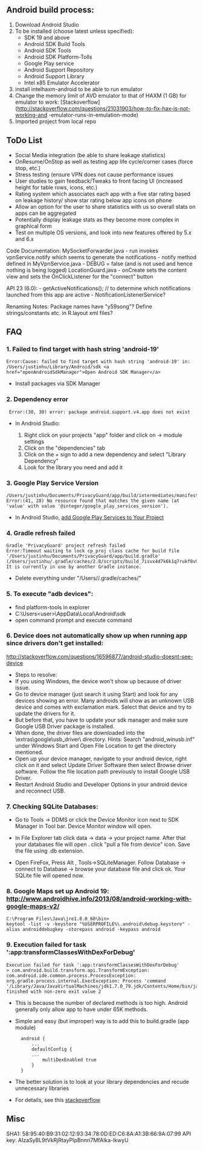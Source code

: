 
## Android build process:

1. Download Android Studio
2. To be installed (choose latest unless specified):
	- SDK 19 and above
	- Android SDK Build Tools
	- Android SDK Tools
	- Android SDK Platform-Tolls
	- Google Play service
	- Android Support Repository
	- Android Support Library
	- Intel x85 Emulator Accelerator
3. install intelhaxm-android to be able to run emulator
4. Change the memory limit of AVD emulator to that of HAXM (1 GB) for emulator to work:	[Stackoverflow](http://stackoverflow.com/questions/21031903/how-to-fix-hax-is-not-working-and	-emulator-runs-in-emulation-mode)
5. Imported project from local repo










## ToDo List
- Social Media integration (be able to share leakage statistics)
- OnResume/OnStop as well as testing app life cycle/corner cases (force stop, etc.)
- Stress testing (ensure VPN does not cause performance issues
- User studies to gain feedback/Tweaks to front facing UI (increased height for table rows, icons, etc.)
- Rating system which associates each app with a five star rating based on leakage history/ show star rating below app icons on phone
- Allow an option for the user to share statistics with us so overall stats on apps can be aggregated
- Potentially display leakage stats as they become more complex in graphical form
- Test on multiple OS versions, and look into new features offered by 5.x and 6.x

Code Documentation:
MySocketForwarder.java
	- run invokes vpnService.notify which seems to generate the notifications
	- notify method defined in MyVpnService.java
	- DEBUG = false (and is not used and hence nothing is being logged)
LocationGuard.java
	- onCreate sets the content view and sets the OnClickListener for the "connect" button


API 23 (6.0):
	- getActiveNotifications(); // to determine which notifications launched from this app are active
	- NotificationListenerService?

Renaming Notes:
Package names have "y59song"?
Define strings/constants etc. in R.layout xml files?


## FAQ

### 1. Failed to find target with hash string 'android-19'


	Error:Cause: failed to find target with hash string 'android-19' in: /Users/justinhu/Library/Android/sdk <a href="openAndroidSdkManager">Open Android SDK Manager</a>

- Install packages via SDK Manager

### 2. Dependency error
	 Error:(30, 30) error: package android.support.v4.app does not exist
- In Android Studio:

	1. Right click on your projects "app" folder and click on -> module settings
	2. Click on the "dependencies" tab
	3. Click on the + sign to add a new dependency and select "Library Dependency"
	4. Look for the library you need and add it


### 3.  Google Play Service Version
	/Users/justinhu/Documents/PrivacyGuard/app/build/intermediates/manifests/full/debug/AndroidManifest.xml
	Error:(41, 28) No resource found that matches the given name (at 'value' with value '@integer/google_play_services_version').
	
- In Android Studio, [add Google Play Services to Your Project](https://developers.google.com/android/guides/setup)

### 4. Gradle refresh failed

	Gradle 'PrivacyGuard' project refresh failed
	Error:Timeout waiting to lock cp_proj class cache for build file '/Users/justinhu/Documents/PrivacyGuard/app/build.gradle' (/Users/justinhu/.gradle/caches/2.8/scripts/build_7isvx4d7k6k1q7rukf8v9wizj/cp_proj). It is currently in use by another Gradle instance.

- Delete everything under "/Users/<your user name>/.gradle/caches/"

### 5. To execute "adb devices":
- find platform-tools in explorer
- C:\Users\<user>\AppData\Local\Android\sdk
- open command prompt and execute command

### 6. Device does not automatically show up when running app since drivers don't get installed:
http://stackoverflow.com/questions/16596877/android-studio-doesnt-see-device

- Steps to resolve:
- If you using Windows, the device won't show up because of driver issue.
- Go to device manager (just search it using Start) and look for any devices showing an error. Many androids will show as an unknown USB device and comes with exclamation mark. Select that device and try to update the drivers for it.
- But before that, you have to update your sdk manager and make sure Google USB Driver package is installed.
- When done, the driver files are downloaded into the \extras\google\usb_driver\ directory. Hints: Search "android_winusb.inf" under Windows Start and Open File Location to get the directory mentioned.
- Open up your device manager, navigate to your android device, right click on it and select Update Driver Software then select Browse driver software. Follow the file location path previously to install Google USB Driver.
- Restart Android Studio and Developer Options in your android device and reconnect USB.

### 7. Checking SQLite Databases:
-	Go to Tools -> DDMS or click the Device Monitor icon next to SDK Manager in Tool bar.
Device Monitor window will open.     

-	In File Explorer tab click data -> data -> your project name. After that your databases file will open . click "pull a file from device" icon. Save the file using .db extension.

-	Open FireFox, Press Alt , Tools->SQLiteManager.
Follow Database -> connect to Database -> browse your database file and click ok. Your SQLite file will opened now.

### 8. Google Maps set up Android 19: http://www.androidhive.info/2013/08/android-working-with-google-maps-v2/
	C:\Program Files\Java\jre1.8.0_60\bin>
	keytool -list -v -keystore "%USERPROFILE%\.android\debug.keystore" -alias androiddebugkey -storepass android -keypass android

### 9. Execution failed for task ':app:transformClassesWithDexForDebug'
	Execution failed for task ':app:transformClassesWithDexForDebug'
	> com.android.build.transform.api.TransformException: com.android.ide.common.process.ProcessException: org.gradle.process.internal.ExecException: Process 'command '/Library/Java/JavaVirtualMachines/jdk1.7.0_79.jdk/Contents/Home/bin/java'' finished with non-zero exit value 2
	
- This is because the number of declared methods is too high. Android generally only allow app to have under 65K methods. 
- Simple and easy (but improper) way is to add this to build.gradle (app module)

		android {
   			...
   			defaultConfig {
      		...
      			multiDexEnabled true
   			}
		} 
- The better solution is to look at your library dependencies and recude unnecessary libraries
- For details, see this [stackoverflow](http://stackoverflow.com/questions/32798816/unexpected-top-level-exception-com-android-dex-dexexception-multiple-dex-files)


## Misc
SHA1: 58:95:40:B9:31:02:12:93:34:78:0D:ED:C6:8A:A1:3B:66:9A:07:99
API key: AIzaSyBL9tVkRjRtayPIpBnnri7MfAlka-lkwyU





